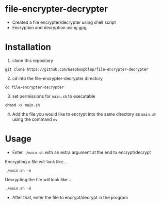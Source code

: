 # file-encrypter-decrypter

- Created a file encrypter/decrypter using shell script
- Encryption and decryption using gpg


# Installation

1. clone this repository
```
git clone https://github.com/beepboopblap/file-encrypter-decrypter
```
2. cd into the file-encrypter-decrypter directory
```
cd file-encrypter-decrypter
```
3. set permissions for ```main.sh``` to executable
```
chmod +x main.sh
```
4. Add the file you would like to encrypt into the same directory as ```main.sh``` using the command ```mv```


# Usage

- Enter ```./main.sh``` with an extra argument at the end to encrypt/decrypt

Encrypting a file will look like...
```
./main.sh -e
```
Decrypting the file will look like...
```
./main.sh -d
```

- After that, enter the file to encrypt/decrypt in the program
